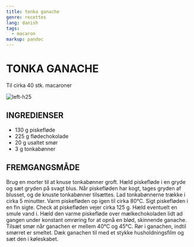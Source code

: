 ```yaml
---
title: tonka ganache
genre: recettes
lang: danish
tags:
  - macaron
markup: pandoc
---
```


# TONKA GANACHE

Til cirka 40 stk. macaroner

![](/home/fred/.repo/traductions/recettes/images/macaron_tonka.jpg "left-h25")

## INGREDIENSER

- 130 g piskefløde
- 225 g flødechokolade
- 20 g usaltet smør
- 3 g tonkabønner

## FREMGANGSMÅDE

Brug en morter til at knuse tonkabønner groft.
Hæld piskefløde i en gryde og sæt gryden på svagt blus.
Når piskefløden har kogt, tages gryden af blusset, og de knuste tonkabønner tilsættes.
Lad tonkabønnerne trække i cirka 5 minutter.
Varm piskefløden op igen til cirka 80°C.
Sigt piskefløden i en fin sigte.
Check at piskefløden vejer cirka 125 g.
Hæld eventuelt en smule vand i.
Hæld den varme piskefløde over mælkechokoladen lidt ad gangen under konstant omrøring for at opnå en blød, skinnende ganache.
Tilsæt smør når ganachen er mellem 40°C og 45°C.
Rør i ganachen, indtil smørret er smeltet.
Dæk ganachen til med et stykke husholdningsfilm og sæt den i køleskabet.

